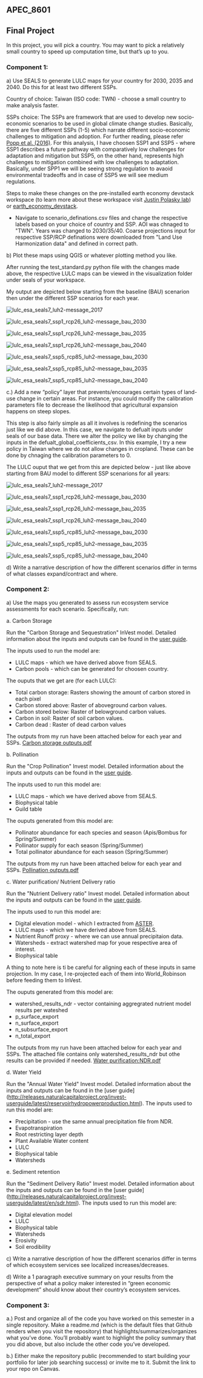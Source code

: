 ## APEC_8601
## Final Project
In this project, you will pick a country. You may want to pick a relatively small country to speed up computation time, but that’s up to you.  
### Component 1: 

a)	Use SEALS to generate LULC maps for your country for 2030, 2035 and 2040. Do this for at least two different SSPs. 

Country of choice: Taiwan (ISO code: TWN) - choose a small country to make analysis faster.

SSPs choice: The SSPs are framework that are used to develop new socio-economic scenarios to be used in global climate change studies. Basically, there are five different SSPs (1-5) which narrate different socio-economic challenges to mitigation and adoption. For further reading, please refer [Popp et al. (2016)](https://www.sciencedirect.com/science/article/pii/S0959378016303399).
For this analysis, I have choosen SSP1 and SSP5 -  where SSP1 describes a future pathway with comparatively low challenges for adaptation and mitigation but SSP5, on the other hand, represents high challenges to mitigation combined with low challenges to adaptation. Basically, under SPP1 we will be seeing strong regulation to avaoid environmental tradeoffs and in case of SSP5 we will see medium regulations. 

Steps to make these changes on the pre-installed earth economy devstack workspace (to learn more about these workspace visit [Justin Polasky lab](https://johnsonpolaskylab.umn.edu)) or [earth_economy_devstack](https://github.com/jandrewjohnson?tab=repositories).
- Navigate to scenario_definations.csv files and change the respective labels based on your choice of country and SSP. AOI was chnaged to "TWN". Years was changed to 2030/35/40. Coarse projections input for respective SSP/RCP definations were downloaded from "Land Use Harmonization data" and defined in correct path.
  
b)	Plot these maps using QGIS or whatever plotting method you like.  

After running the test_standard.py python file with the changes made above, the respective LULC maps can be viewed in the visualization folder under seals of your workspace. 

My output are depicted below starting from the baseline (BAU) scenarion then under the different SSP scenarios for each year.

![lulc_esa_seals7_luh2-message_2017](https://github.com/prayash106/APEC_8601/assets/145133689/9005b66e-9383-44f3-8e79-53fca5f1ae4b)

![lulc_esa_seals7_ssp1_rcp26_luh2-message_bau_2030](https://github.com/prayash106/APEC_8601/assets/145133689/bf8f3048-f074-4514-b9a3-eaa41f3d8366)

![lulc_esa_seals7_ssp1_rcp26_luh2-message_bau_2035](https://github.com/prayash106/APEC_8601/assets/145133689/e39d62ef-1150-40c8-a161-2fc917a2857f)

![lulc_esa_seals7_ssp1_rcp26_luh2-message_bau_2040](https://github.com/prayash106/APEC_8601/assets/145133689/16f9567f-2c2a-4a9b-9e64-06879ea3371f)

![lulc_esa_seals7_ssp5_rcp85_luh2-message_bau_2030](https://github.com/prayash106/APEC_8601/assets/145133689/f4a0a080-ef18-4d37-8ea0-745d44a09bc0)

![lulc_esa_seals7_ssp5_rcp85_luh2-message_bau_2035](https://github.com/prayash106/APEC_8601/assets/145133689/bc375d38-2463-4a87-91bb-2818ad1d67fc)

![lulc_esa_seals7_ssp5_rcp85_luh2-message_bau_2040](https://github.com/prayash106/APEC_8601/assets/145133689/0cbcb614-60c3-4407-b7e0-af00c0192fe5)

c.)	Add a new “policy” layer that prevents/encourages certain types of land-use change in certain areas. For instance, you could modify the calibration parameters file to decrease the likelihood that agricultural expansion happens on steep slopes.

This step is also fairly simple as all it involves is redefining the scenarios just like we did above. In this case, we navigate to defualt inputs under seals of our base data. There we alter the policy we like by changing the inputs in the defualt_global_coefficients_csv. In this example, I try a new policy in Taiwan where we do not allow changes in cropland. These can be done by chnaging the calibration parameters to 0.

The LULC ouput that we get from this are depicted below - just like above starting from BAU model to different SSP scenarions for all years:

![lulc_esa_seals7_luh2-message_2017](https://github.com/prayash106/APEC_8601/assets/145133689/7c473c8e-5039-4623-b2d9-8e86a9b04fe2)

![lulc_esa_seals7_ssp1_rcp26_luh2-message_bau_2030](https://github.com/prayash106/APEC_8601/assets/145133689/4183270e-d200-42ae-a939-f51af5e717c4)

![lulc_esa_seals7_ssp1_rcp26_luh2-message_bau_2035](https://github.com/prayash106/APEC_8601/assets/145133689/d46626f7-5764-48d5-a7f8-9814f2cbb5c9)

![lulc_esa_seals7_ssp1_rcp26_luh2-message_bau_2040](https://github.com/prayash106/APEC_8601/assets/145133689/21a23447-fb66-4425-9f06-6dfe17c89fb7)

![lulc_esa_seals7_ssp5_rcp85_luh2-message_bau_2030](https://github.com/prayash106/APEC_8601/assets/145133689/c085a815-8da3-4972-bf06-64b7a303c480)

![lulc_esa_seals7_ssp5_rcp85_luh2-message_bau_2035](https://github.com/prayash106/APEC_8601/assets/145133689/9a463076-0602-484a-83dc-7b4def1b7504)

![lulc_esa_seals7_ssp5_rcp85_luh2-message_bau_2040](https://github.com/prayash106/APEC_8601/assets/145133689/0014a27d-9c56-4292-aa81-d6463b2045c3)

d)	Write a narrative description of how the different scenarios differ in terms of what classes expand/contract and where.

### Component 2: 

a)	Use the maps you generated to assess run ecosystem service assessments for each scenario. Specifically, run:

a.	Carbon Storage

Run the "Carbon Storage and Sequestration" InVest model. Detailed information about the inputs and outputs can be found in the [user guide](http://releases.naturalcapitalproject.org/invest-userguide/latest/en/carbonstorage.html).

The inputs used to run the model are:
- LULC maps - which we have derived above from SEALS.
- Carbon pools - which can be generated for choosen country.

The ouputs that we get are (for each LULC):
- Total carbon storage: Rasters showing the amount of carbon stored in each pixel
- Carbon stored above: Raster of aboveground carbon values.
- Carbon stored below: Raster of belowground carbon values.
- Carbon in soil: Raster of soil carbon values.
- Carbon dead : Raster of dead carbon values

The outputs from my run have been attached below for each year and SSPs. 
[Carbon storage outputs.pdf](https://github.com/prayash106/APEC_8601/files/15227545/Carbon.storage.outputs.pdf)

b.	Pollination

Run the "Crop Pollination" Invest model. Detailed information about the inputs and outputs can be found in the [user guide](http://releases.naturalcapitalproject.org/invest-userguide/latest/en/croppollination.html).

The inputs used to run this model are:
- LULC maps - which we have derived above from SEALS.
- Biophysical table
- Guild table

The ouputs generated from this model are:
- Pollinator abundance for each species and season (Apis/Bombus for Spring/Summer)
- Pollinator supply for each season (Spring/Summer)
- Total pollinator abundance for each season (Spring/Summer)
  
The outputs from my run have been attached below for each year and SSPs. 
[Pollination outputs.pdf](https://github.com/prayash106/APEC_8601/files/15227690/Pollination.outputs.pdf)

c. Water purification/ Nutrient Delivery ratio

Run the "Nutrient Delivery ratio" Invest model. Detailed information about the inputs and outputs can be found in the [user guide](http://releases.naturalcapitalproject.org/invest-userguide/latest/ndr.html).

The inputs used to run this model are:
- Digital elevation model - which I extracted from [ASTER](https://asterweb.jpl.nasa.gov/gdem.asp).
- LULC maps - which we have derived above from SEALS.
- Nutrient Runoff proxy - where we can use annual precipitaion data.
- Watersheds - extract watershed map for youe respective area of interest.
- Biophysical table

A thing to note here is ti be careful for aligning each of these inputs in same projection. In my case, I re-projected each of them into World_Robinson before feeding them to InVest.

The ouputs generated from this model are:
 - watershed_results_ndr - vector containing aggregrated nutrient model results per wateshed
 - p_surface_export
 - n_surface_export
 - n_subsurface_export
 - n_total_export

The outputs from my run have been attached below for each year and SSPs. The attached file contains only watershed_results_ndr but othe results can be provided if needed.
[Water purification:NDR.pdf](https://github.com/prayash106/APEC_8601/files/15240361/Water.purification.NDR.pdf)

d. Water Yield

Run the "Annual Water Yield" Invest model. Detailed information about the inputs and outputs can be found in the [user guide] (http://releases.naturalcapitalproject.org/invest-userguide/latest/reservoirhydropowerproduction.html). 
The inputs used to run this model are:
- Precipitation - use the same annual precipitation file from NDR.
- Evapotranspiration
- Root restricting layer depth
- Plant Available Water content
- LULC
- Biophysical table
- Watersheds

e. Sediment retention

Run the "Sediment Delivery Ratio" Invest model. Detailed information about the inputs and outputs can be found in the [user guide] (http://releases.naturalcapitalproject.org/invest-userguide/latest/en/sdr.html).
The inputs used to run this model are:
- Digital elevation model
- LULC
- Biophysical table
- Watersheds
- Erosivity
- Soil erodibility


c)	Write a narrative description of how the different scenarios differ in terms of which ecosystem services see localized increases/decreases.


d)	Write a 1 paragraph executive summary on your results from the perspective of what a policy maker interested in “green economic development” should know about their country’s ecosystem services.

### Component 3:
a.)	Post and organize all of the code you have worked on this semester in a single repository. Make a readme.md (which is the default files that Github renders when you visit the repository) that highlights/summarizes/organizes what you’ve done. You’ll probably want to highlight the policy summary that you did above, but also include the other code you’ve developed.

b.)	Either make the repository public (recommended to start building your portfolio for later job searching success) or invite me to it. Submit the link to your repo on Canvas.














